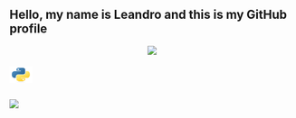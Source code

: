 ## Hello, my name is Leandro and this is my GitHub profile
<div align="center">
  <a href="https://github.com/leandrodsg">
  <img height="180em" src="https://github-readme-stats.vercel.app/api?username=leandrodsg&show_icons=true&theme=dark&include_all_commits=true&count_private=true"/>
</div>
<div style="display: inline_block"><br>
  <img align="center" alt="Rafa-Python" height="30" width="40" src="https://raw.githubusercontent.com/devicons/devicon/master/icons/python/python-original.svg">
</div>

##

<div> 
  <a href="https://www.linkedin.com/in/leandro-da-silva-gusm%C3%A3o-30921823" target="_blank"><img src="https://img.shields.io/badge/-LinkedIn-%230077B5?style=for-the-badge&logo=linkedin&logoColor=white" target="_blank"></a> 
</div>
